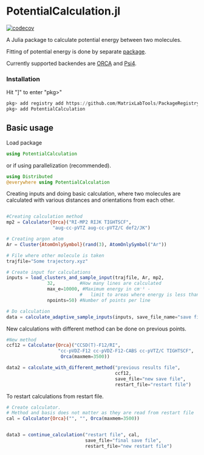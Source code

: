 # PotentialCalculation.jl
[![codecov](https://codecov.io/gh/MatrixLabTools/PotentialCalculation.jl/branch/master/graph/badge.svg)](https://codecov.io/gh/MatrixLabTools/PotentialCalculation.jl)

A Julia package to calculate potential energy between two molecules.

Fitting of potential energy is done by separate [package](https://github.com/MatrixLabTools/PotentialFitting.jl).

Currently supported backendes are [ORCA](https://orcaforum.kofo.mpg.de)
and [Psi4](http://www.psicode.org/).

### Installation

Hit "]" to enter "pkg>"
```julia
pkg> add registry add https://github.com/MatrixLabTools/PackageRegistry
pkg> add PotentialCalculation
```


## Basic usage

Load package

```julia
using PotentialCalculation
```

or if using parallelization (recommended).

```julia
using Distributed
@everywhere using PotentialCalculation
```

Creating inputs and doing basic calculation, where two molecules are calculated
with various distances and orientations from each other.

```julia

#Creating calculation method
mp2 = Calculator{Orca}("RI-MP2 RIJK TIGHTSCF",
                 "aug-cc-pVTZ aug-cc-pVTZ/C def2/JK")

# Creating argon atom
Ar = Cluster{AtomOnlySymbol}(rand(3), AtomOnlySymbol("Ar"))

# File where other molecule is taken
trajfile="Some trajectory.xyz"

# Create input for calculations
inputs = load_clusters_and_sample_input(trajfile, Ar, mp2,
               32,         #How many lines are calculated
               max_e=10000, #Maximum energy in cm⁻¹ -
                           #   limit to areas where energy is less than this
               npoints=50) #Number of points per line

# Do calculation
data = calculate_adaptive_sample_inputs(inputs, save_file_name="save file")
```

New calculations with different method can be done on previous points.

```julia
#New method
ccf12 = Calculator{Orca}("CCSD(T)-F12/RI",
                   "cc-pVDZ-F12 cc-pVDZ-F12-CABS cc-pVTZ/C TIGHTSCF",
                    Orca(maxmem=3500))

data2 = calculate_with_different_method("previous results file",
                                        ccf12,
                                        save_file="new save file",
                                        restart_file="restart file")
```

To restart calculations from restart file.

```julia
# Create calculator.
# Method and basis does not matter as they are read from restart file
cal = Calculator{Orca}("", "", Orca(maxmem=3500))


data3 = continue_calculation("restart file", cal,
                             save_file="final save file",
                             restart_file="new restart file")
```
